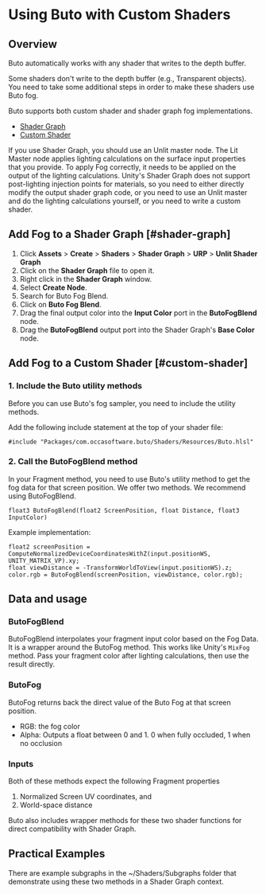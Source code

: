 
# Using Buto with Custom Shaders

## Overview

Buto automatically works with any shader that writes to the depth buffer.

Some shaders don't write to the depth buffer (e.g., Transparent objects). You need to take some additional steps in order to make these shaders use Buto fog.

Buto supports both custom shader and shader graph fog implementations.

- [Shader Graph](#shader-graph)
- [Custom Shader](#custom-shader)

If you use Shader Graph, you should use an Unlit master node. The Lit Master node applies lighting calculations on the surface input properties that you provide. To apply Fog correctly, it needs to be applied on the output of the lighting calculations. Unity's Shader Graph does not support post-lighting injection points for materials, so you need to either directly modify the output shader graph code, or you need to use an Unlit master and do the lighting calculations yourself, or you need to write a custom shader.

## Add Fog to a Shader Graph [#shader-graph]

1. Click **Assets** > **Create** > **Shaders** > **Shader Graph** > **URP** > **Unlit Shader Graph**
2. Click on the **Shader Graph** file to open it.
3. Right click in the **Shader Graph** window.
4. Select **Create Node**.
5. Search for Buto Fog Blend.
6. Click on **Buto Fog Blend**.
7. Drag the final output color into the **Input Color** port in the **ButoFogBlend** node.
8. Drag the **ButoFogBlend** output port into the Shader Graph's **Base Color** node.

## Add Fog to a Custom Shader [#custom-shader]

### 1. Include the Buto utility methods

Before you can use Buto's fog sampler, you need to include the utility methods.

Add the following include statement at the top of your shader file:

```hlsl
#include "Packages/com.occasoftware.buto/Shaders/Resources/Buto.hlsl"
```

### 2. Call the ButoFogBlend method

In your Fragment method, you need to use Buto's utility method to get the fog data for that screen position. We offer two methods. We recommend using ButoFogBlend.

```hlsl
float3 ButoFogBlend(float2 ScreenPosition, float Distance, float3 InputColor)
```

Example implementation:

```hlsl
float2 screenPosition = ComputeNormalizedDeviceCoordinatesWithZ(input.positionWS, UNITY_MATRIX_VP).xy;
float viewDistance = -TransformWorldToView(input.positionWS).z;
color.rgb = ButoFogBlend(screenPosition, viewDistance, color.rgb);
```

## Data and usage

### ButoFogBlend

ButoFogBlend interpolates your fragment input color based on the Fog Data. It is a wrapper around the ButoFog method. This works like Unity's `MixFog` method. Pass your fragment color after lighting calculations, then use the result directly.

### ButoFog

ButoFog returns back the direct value of the Buto Fog at that screen position.

- RGB: the fog color
- Alpha: Outputs a float between 0 and 1. 0 when fully occluded, 1 when no occlusion

### Inputs

Both of these methods expect the following Fragment properties

1. Normalized Screen UV coordinates, and
1. World-space distance

Buto also includes wrapper methods for these two shader functions for direct compatibility with Shader Graph.

## Practical Examples

There are example subgraphs in the ~/Shaders/Subgraphs folder that demonstrate using these two methods in a Shader Graph context.
